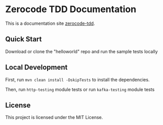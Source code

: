 # Zerocode TDD Documentation

This is a documentation site [zerocode-tdd](https://github.com/authorjapps/zerocode).

## Quick Start

Download or clone the "helloworld" repo and run the sample tests locally

## Local Development

First, run `mvn clean install -DskipTests` to install the dependencies.

Then, run `http-testing` module tests
or
run `kafka-testing` module tests

## License

This project is licensed under the MIT License.
